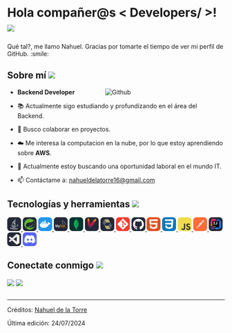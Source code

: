 
<h1> Hola compañer@s < Developers/ >! <img src = "https://raw.githubusercontent.com/MartinHeinz/MartinHeinz/master/wave.gif" width = 30px> </h1>
<p align='center'>
</p>

<div size='20px'> Qué tal?, me llamo Nahuel. Gracias por tomarte el tiempo de ver mi perfil de GitHub. :smile: 
</div>

<h2> Sobre mí <img src = "https://media0.giphy.com/media/KDDpcKigbfFpnejZs6/giphy.gif?cid=ecf05e47oy6f4zjs8g1qoiystc56cu7r9tb8a1fe76e05oty&rid=giphy.gif" width = 100px></h2>

<img width="55%" align="right" alt="Github" src="https://raw.githubusercontent.com/onimur/.github/master/.resources/git-header.svg" />

- **Backend Developer**

- :books: Actualmente sigo estudiando y profundizando en el 
área del Backend.
  
- 👯 Busco colaborar en proyectos.
  
- ☁️ Me interesa la computacion en la nube, por lo que estoy aprendiendo sobre **AWS**.

- 🔭 Actualmente estoy buscando una oportunidad laboral en el mundo IT.

- :mailbox: Contáctame a: nahueldelatorre16@gmail.com
  

<h2> Tecnologías y herramientas <img src = "https://media2.giphy.com/media/QssGEmpkyEOhBCb7e1/giphy.gif?cid=ecf05e47a0n3gi1bfqntqmob8g9aid1oyj2wr3ds3mg700bl&rid=giphy.gif" width = 32px> </h2>
<a href= > <img width ='32px' src ='https://github.com/tandpfun/skill-icons/blob/main/icons/Java-Dark.svg'> </a>
<a href= > <img width ='32' src ='https://github.com/tandpfun/skill-icons/blob/main/icons/Spring-Dark.svg'> </a>
<a href= > <img width ='32' src ='https://github.com/tandpfun/skill-icons/blob/main/icons/Docker.svg'> </a>
<a href= > <img width ='32' src ='https://github.com/tandpfun/skill-icons/blob/main/icons/MySQL-Dark.svg'> </a>
<a href= > <img width ='32' src ='https://github.com/tandpfun/skill-icons/blob/main/icons/MongoDB.svg'> </a>
<a href= > <img width ='32' src ='https://github.com/tandpfun/skill-icons/blob/main/icons/Maven-Dark.svg'> </a>
<a href= > <img width ='32' src ='https://github.com/tandpfun/skill-icons/blob/main/icons/Hibernate-Dark.svg'> </a>
<a href= > <img width ='32' src ='https://github.com/tandpfun/skill-icons/blob/main/icons/Git.svg'> </a>
<a href= > <img width ='32' src ='https://github.com/tandpfun/skill-icons/blob/main/icons/Github-Dark.svg'> </a>
<a href= > <img width ='32' src ='https://github.com/tandpfun/skill-icons/blob/main/icons/HTML.svg'> </a>
<a href= > <img width ='32' src ='https://github.com/tandpfun/skill-icons/blob/main/icons/CSS.svg'> </a>
<a href= > <img width ='32' src ='https://github.com/tandpfun/skill-icons/blob/main/icons/JavaScript.svg'> </a>
<a href= > <img width ='32' src ='https://github.com/tandpfun/skill-icons/blob/main/icons/Postman.svg' </a>
<a href= > <img width ='32' src ='https://github.com/tandpfun/skill-icons/blob/main/icons/Idea-Dark.svg'> </a>
<a href= > <img width ='32' src ='https://github.com/tandpfun/skill-icons/blob/main/icons/VSCode-Dark.svg' </a>
<a href= > <img width ='32' src ='https://github.com/tandpfun/skill-icons/blob/main/icons/Discord.svg'> </a>

<h2> Conectate conmigo <img src='https://raw.githubusercontent.com/ShahriarShafin/ShahriarShafin/main/Assets/handshake.gif' width="100px"> </h2>
<a href = 'https://www.linkedin.com/in/nahuel-de-la-torre/'> <img width = '32px' align= 'center' src="https://raw.githubusercontent.com/rahulbanerjee26/githubAboutMeGenerator/main/icons/linked-in-alt.svg"/></a> 
<a href = 'https://www.github.com/nahudev21'> <img width = '32px' align= 'center' src="https://raw.githubusercontent.com/rahulbanerjee26/githubAboutMeGenerator/main/icons/github.svg"/></a>
  
<br>
<br>
 

-----
Créditos: [Nahuel de la Torre](https://github.com/nahudev21)

Última edición: 24/07/2024
